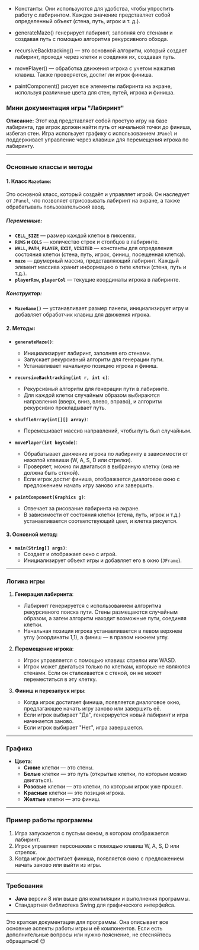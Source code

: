 * Константы: Они используются для удобства, чтобы упростить работу с лабиринтом. Каждое значение представляет собой определенный объект (стена, путь, игрок и т. д.).

* generateMaze() генерирует лабиринт, заполняя его стенами и создавая путь с помощью алгоритма рекурсивного обхода.

* recursiveBacktracking() — это основной алгоритм, который создает лабиринт, проходя через клетки и соединяя их, создавая путь.

* movePlayer() — обработка движения игрока с учетом нажатия клавиш. Также проверяется, достиг ли игрок финиша.

* paintComponent() рисует все элементы лабиринта на экране, используя различные цвета для стен, путей, игрока и финиша.

### Мини документация игры "Лабиринт"

**Описание:**
Этот код представляет собой простую игру на базе лабиринта, где игрок должен найти путь от начальной точки до финиша, избегая стен. Игра использует графику с использованием `JPanel` и поддерживает управление через клавиши для перемещения игрока по лабиринту.

---

### Основные классы и методы

#### 1. **Класс `MazeGame`**:
Это основной класс, который создаёт и управляет игрой. Он наследует от `JPanel`, что позволяет отрисовывать лабиринт на экране, а также обрабатывать пользовательский ввод.

##### Переменные:
- **`CELL_SIZE`** — размер каждой клетки в пикселях.
- **`ROWS` и `COLS`** — количество строк и столбцов в лабиринте.
- **`WALL`, `PATH`, `PLAYER`, `EXIT`, `VISITED`** — константы для определения состояния клетки (стена, путь, игрок, финиш, посещенная клетка).
- **`maze`** — двумерный массив, представляющий лабиринт. Каждый элемент массива хранит информацию о типе клетки (стена, путь и т.д.).
- **`playerRow`, `playerCol`** — текущие координаты игрока в лабиринте.

##### Конструктор:
- **`MazeGame()`** — устанавливает размер панели, инициализирует игру и добавляет обработчик клавиш для движения игрока.

#### 2. **Методы:**

- **`generateMaze()`**:
  - Инициализирует лабиринт, заполняя его стенами.
  - Запускает рекурсивный алгоритм для генерации пути.
  - Устанавливает начальную позицию игрока и финиш.

- **`recursiveBacktracking(int r, int c)`**:
  - Рекурсивный алгоритм для генерации пути в лабиринте.
  - Для каждой клетки случайным образом выбираются направления (вверх, вниз, влево, вправо), и алгоритм рекурсивно прокладывает путь.

- **`shuffleArray(int[][] array)`**:
  - Перемешивает массив направлений, чтобы путь был случайным.
  
- **`movePlayer(int keyCode)`**:
  - Обрабатывает движение игрока по лабиринту в зависимости от нажатой клавиши (W, A, S, D или стрелки).
  - Проверяет, можно ли двигаться в выбранную клетку (она не должна быть стеной).
  - Если игрок достиг финиша, отображается диалоговое окно с предложением начать игру заново или завершить.

- **`paintComponent(Graphics g)`**:
  - Отвечает за рисование лабиринта на экране.
  - В зависимости от состояния клетки (стена, путь, игрок и т.д.) устанавливается соответствующий цвет, и клетка рисуется.

#### 3. **Основной метод:**

- **`main(String[] args)`**:
  - Создает и отображает окно с игрой.
  - Инициализирует объект игры и добавляет его в окно (`JFrame`).

---

### Логика игры

1. **Генерация лабиринта**:
   - Лабиринт генерируется с использованием алгоритма рекурсивного поиска пути. Стены размещаются случайным образом, а затем алгоритм находит возможные пути, соединяя клетки.
   - Начальная позиция игрока устанавливается в левом верхнем углу (координаты 1,1), а финиш — в правом нижнем углу.

2. **Перемещение игрока**:
   - Игрок управляется с помощью клавиш: стрелки или WASD.
   - Игрок может двигаться только по клеткам, которые не являются стенами. Если он сталкивается с стеной, он не может переместиться в эту клетку.
   
3. **Финиш и перезапуск игры**:
   - Когда игрок достигает финиша, появляется диалоговое окно, предлагающее начать игру заново или завершить её.
   - Если игрок выбирает "Да", генерируется новый лабиринт и игра начинается заново.
   - Если игрок выбирает "Нет", игра завершается.

---

### Графика

- **Цвета**:
  - **Синие** клетки — это стены.
  - **Белые** клетки — это путь (открытые клетки, по которым можно двигаться).
  - **Розовые** клетки — это клетки, по которым игрок уже прошел.
  - **Красные** клетки — это позиция игрока.
  - **Желтые** клетки — это финиш.

---

### Пример работы программы

1. Игра запускается с пустым окном, в котором отображается лабиринт.
2. Игрок управляет персонажем с помощью клавиш W, A, S, D или стрелок.
3. Когда игрок достигает финиша, появляется окно с предложением начать заново или выйти из игры.

---

### Требования

- **Java** версии 8 или выше для компиляции и выполнения программы.
- Стандартная библиотека Swing для графического интерфейса.

---

Это краткая документация для программы. Она описывает все основные аспекты работы игры и её компонентов. Если есть дополнительные вопросы или нужно пояснение, не стесняйтесь обращаться! 😊
